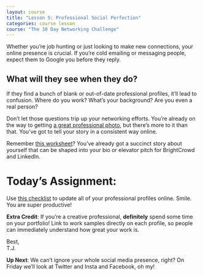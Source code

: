 ```yaml
---
layout: course
title: "Lesson 5: Professional Social Perfection"
categories: course lesson
course: "The 30 Day Networking Challenge"
---
```


Whether you’re job hunting or just looking to make new connections, your online presence is crucial. If you’re cold emailing or messaging people, expect them to Google you before they reply.

## What will they see when they do?

If they find a bunch of blank or out-of-date professional profiles, it’ll lead to confusion. Where do you work? What’s your background? Are you even a real person?  

Don’t let those questions trip up your networking efforts. You’re already on the way to getting [a great professional photo][photo lesson], but there’s more to it than that. You’ve got to tell your story in a consistent way online.

Remember [this worksheet][story worksheet]? You’ve already got a succinct story about yourself that can be shaped into your bio or elevator pitch for BrightCrowd and LinkedIn.

# Today’s Assignment:
Use [this checklist][worksheet] to update all of your professional profiles online. Smile. You are super productive!

**Extra Credit**: If you’re a creative professional, **definitely** spend some time on your portfolio! Link to work samples directly on each profile, so people can immediately understand how great your work is.

Best, <br>
T.J.

**Up Next**: We can’t ignore your whole social media presence, right? On Friday we’ll look at Twitter and Insta and Facebook, oh my!

<!--  use absolute urls to copy/paste into email bodies -->
[photo lesson]: https://blog.brightcrowd.com/courses/better-job-30-days/lesson-04
[story worksheet]: https://blog.brightcrowd.com/courses/better-job-30-days/lesson-01-worksheet.pdf
[worksheet]: https://blog.brightcrowd.com/courses/better-job-30-days/lesson-05-worksheet.pdf
[profile]: https://brightcrowd.com/profile/me
